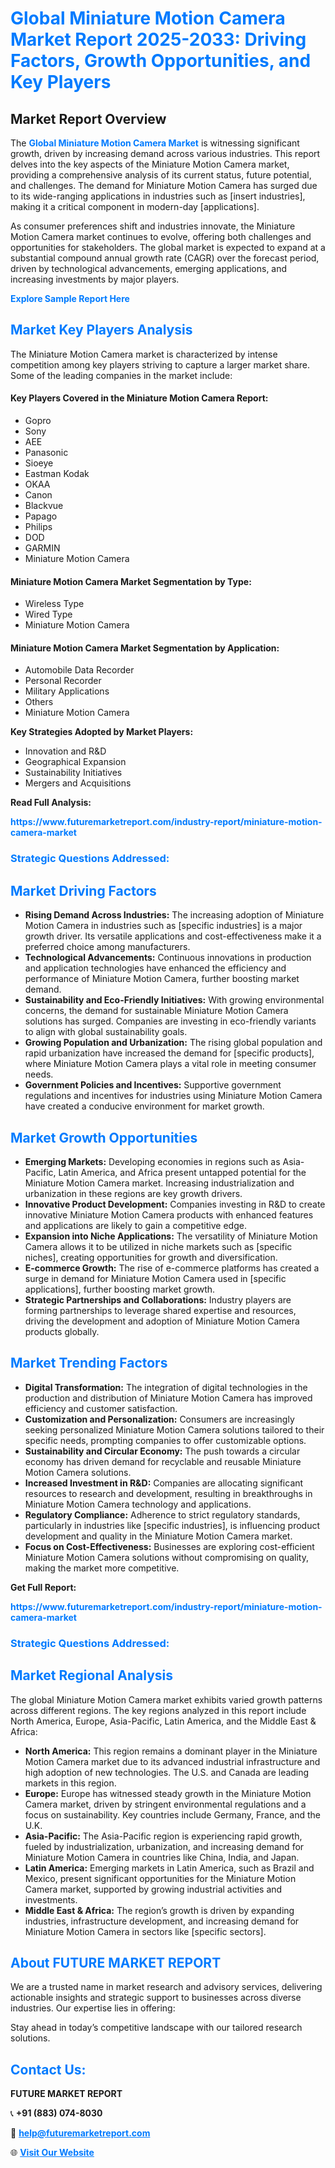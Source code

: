 <h1 style="color: #007BFF;">Global Miniature Motion Camera Market Report 2025-2033: Driving Factors, Growth Opportunities, and Key Players</h1>

<section id="overview">
<h2>Market Report Overview</h2>
<p>The <a href="https://www.futuremarketreport.com/industry-report/miniature-motion-camera-market" style="color: #007BFF; text-decoration: none;"><strong>Global Miniature Motion Camera Market</strong></a> is witnessing significant growth, driven by increasing demand across various industries. This report delves into the key aspects of the Miniature Motion Camera market, providing a comprehensive analysis of its current status, future potential, and challenges. The demand for Miniature Motion Camera has surged due to its wide-ranging applications in industries such as [insert industries], making it a critical component in modern-day [applications].</p>
<p>As consumer preferences shift and industries innovate, the Miniature Motion Camera market continues to evolve, offering both challenges and opportunities for stakeholders. The global market is expected to expand at a substantial compound annual growth rate (CAGR) over the forecast period, driven by technological advancements, emerging applications, and increasing investments by major players.</p>
</section>

<section id="overview">
<p><a href="https://www.futuremarketreport.com/request-sample/reportId=98487" style="color: #007BFF; text-decoration: none;"><strong>Explore Sample Report Here</strong></a></p>
</section>

<section id="key-players">
<h2 style="color: #007BFF;">Market Key Players Analysis</h2>
<p>The Miniature Motion Camera market is characterized by intense competition among key players striving to capture a larger market share. Some of the leading companies in the market include:</p>
<h4>Key Players Covered in the Miniature Motion Camera Report:</h4>
<ul><li>Gopro</li><li>Sony</li><li>AEE</li><li>Panasonic</li><li>Sioeye</li><li>Eastman Kodak</li><li>OKAA</li><li>Canon</li><li>Blackvue</li><li>Papago</li><li>Philips</li><li>DOD</li><li>GARMIN</li><li>Miniature Motion Camera</li></ul>
<h4>Miniature Motion Camera Market Segmentation by Type:</h4>
<ul><li>Wireless Type</li><li>Wired Type</li><li>Miniature Motion Camera</li></ul>

<h4>Miniature Motion Camera Market Segmentation by Application:</h4>
<ul><li>Automobile Data Recorder</li><li>Personal Recorder</li><li>Military Applications</li><li>Others</li><li>Miniature Motion Camera</li></ul>
<p><strong>Key Strategies Adopted by Market Players:</strong></p>
<ul>
<li>Innovation and R&D</li>
<li>Geographical Expansion</li>
<li>Sustainability Initiatives</li>
<li>Mergers and Acquisitions</li>
</ul>
</section>

<section>
<p><strong>Read Full Analysis: </strong></p><a href="https://www.futuremarketreport.com/industry-report/miniature-motion-camera-market" style="color: #007BFF; text-decoration: none;"><strong>https://www.futuremarketreport.com/industry-report/miniature-motion-camera-market</strong></a>
<h3 style="color: #007BFF;">Strategic Questions Addressed:</h3>
</section>

<section id="driving-factors">
<h2 style="color: #007BFF;">Market Driving Factors</h2>
<ul>
<li><strong>Rising Demand Across Industries:</strong> The increasing adoption of Miniature Motion Camera in industries such as [specific industries] is a major growth driver. Its versatile applications and cost-effectiveness make it a preferred choice among manufacturers.</li>
<li><strong>Technological Advancements:</strong> Continuous innovations in production and application technologies have enhanced the efficiency and performance of Miniature Motion Camera, further boosting market demand.</li>
<li><strong>Sustainability and Eco-Friendly Initiatives:</strong> With growing environmental concerns, the demand for sustainable Miniature Motion Camera solutions has surged. Companies are investing in eco-friendly variants to align with global sustainability goals.</li>
<li><strong>Growing Population and Urbanization:</strong> The rising global population and rapid urbanization have increased the demand for [specific products], where Miniature Motion Camera plays a vital role in meeting consumer needs.</li>
<li><strong>Government Policies and Incentives:</strong> Supportive government regulations and incentives for industries using Miniature Motion Camera have created a conducive environment for market growth.</li>
</ul>
</section>

<section id="growth-opportunities">
<h2 style="color: #007BFF;">Market Growth Opportunities</h2>
<ul>
<li><strong>Emerging Markets:</strong> Developing economies in regions such as Asia-Pacific, Latin America, and Africa present untapped potential for the Miniature Motion Camera market. Increasing industrialization and urbanization in these regions are key growth drivers.</li>
<li><strong>Innovative Product Development:</strong> Companies investing in R&D to create innovative Miniature Motion Camera products with enhanced features and applications are likely to gain a competitive edge.</li>
<li><strong>Expansion into Niche Applications:</strong> The versatility of Miniature Motion Camera allows it to be utilized in niche markets such as [specific niches], creating opportunities for growth and diversification.</li>
<li><strong>E-commerce Growth:</strong> The rise of e-commerce platforms has created a surge in demand for Miniature Motion Camera used in [specific applications], further boosting market growth.</li>
<li><strong>Strategic Partnerships and Collaborations:</strong> Industry players are forming partnerships to leverage shared expertise and resources, driving the development and adoption of Miniature Motion Camera products globally.</li>
</ul>
</section>

<section id="trending-factors">
<h2 style="color: #007BFF;">Market Trending Factors</h2>
<ul>
<li><strong>Digital Transformation:</strong> The integration of digital technologies in the production and distribution of Miniature Motion Camera has improved efficiency and customer satisfaction.</li>
<li><strong>Customization and Personalization:</strong> Consumers are increasingly seeking personalized Miniature Motion Camera solutions tailored to their specific needs, prompting companies to offer customizable options.</li>
<li><strong>Sustainability and Circular Economy:</strong> The push towards a circular economy has driven demand for recyclable and reusable Miniature Motion Camera solutions.</li>
<li><strong>Increased Investment in R&D:</strong> Companies are allocating significant resources to research and development, resulting in breakthroughs in Miniature Motion Camera technology and applications.</li>
<li><strong>Regulatory Compliance:</strong> Adherence to strict regulatory standards, particularly in industries like [specific industries], is influencing product development and quality in the Miniature Motion Camera market.</li>
<li><strong>Focus on Cost-Effectiveness:</strong> Businesses are exploring cost-efficient Miniature Motion Camera solutions without compromising on quality, making the market more competitive.</li>
</ul>
</section>

<section>
<p><strong>Get Full Report: </strong></p><a href="https://www.futuremarketreport.com/industry-report/miniature-motion-camera-market" style="color: #007BFF; text-decoration: none;"><strong>https://www.futuremarketreport.com/industry-report/miniature-motion-camera-market</strong></a>
<h3 style="color: #007BFF;">Strategic Questions Addressed:</h3>
</section>


<section id="regional-analysis">
<h2 style="color: #007BFF;">Market Regional Analysis</h2>
<p>The global Miniature Motion Camera market exhibits varied growth patterns across different regions. The key regions analyzed in this report include North America, Europe, Asia-Pacific, Latin America, and the Middle East & Africa:</p>
<ul>
<li><strong>North America:</strong> This region remains a dominant player in the Miniature Motion Camera market due to its advanced industrial infrastructure and high adoption of new technologies. The U.S. and Canada are leading markets in this region.</li>
<li><strong>Europe:</strong> Europe has witnessed steady growth in the Miniature Motion Camera market, driven by stringent environmental regulations and a focus on sustainability. Key countries include Germany, France, and the U.K.</li>
<li><strong>Asia-Pacific:</strong> The Asia-Pacific region is experiencing rapid growth, fueled by industrialization, urbanization, and increasing demand for Miniature Motion Camera in countries like China, India, and Japan.</li>
<li><strong>Latin America:</strong> Emerging markets in Latin America, such as Brazil and Mexico, present significant opportunities for the Miniature Motion Camera market, supported by growing industrial activities and investments.</li>
<li><strong>Middle East & Africa:</strong> The region’s growth is driven by expanding industries, infrastructure development, and increasing demand for Miniature Motion Camera in sectors like [specific sectors].</li>
</ul>
</section>

<footer>
<h2 style="color: #007BFF;">About FUTURE MARKET REPORT</h2>
<p>We are a trusted name in market research and advisory services, delivering actionable insights and strategic support to businesses across diverse industries. Our expertise lies in offering:</p>

<p>Stay ahead in today’s competitive landscape with our tailored research solutions.</p>

<h2 style="color: #007BFF;">Contact Us:</h2>
<p><strong>FUTURE MARKET REPORT</strong></p>
<p>📞 <strong>+91 (883) 074-8030</strong></p>
<p>📧 <strong><a href="mailto:help@futuremarketreport.com" style="color: #007BFF;">help@futuremarketreport.com</a></strong></p>
<p>🌐 <strong><a href="https://www.futuremarketreport.com/" style="color: #007BFF;">Visit Our Website</a></strong></p>
</footer>